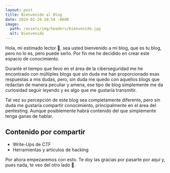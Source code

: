 ```yaml
---
layout: post
title: Bienvenido al Blog
date: 2024-02-28 10:54 -0600
image:
  path: /assets/img/headers/bienvenido.jpg
  alt: Bienvenido
---
```


Hola, mi estimado lector 🏴, sea usted bienvenido a mi blog, que es tu blog, pero no lo es, pero puede serlo. Por fin me he decidido en crear este espacio de conocimiento. 

Durante el tiempo que llevo en el área de la ciberseguridad me he encontrado con múltiples blogs que sin duda me han proporcionado esas respuestas a mis dudas, pero, sin duda me quedo con aquellos blogs que redactan de manera peculiar y amena, ese tipo de blog simplemente me da curiosidad seguir leyendo y es algo que me gustaría transmitir. 

Tal vez su percepción de este blog sea completamente diferente, pero sin duda me gustaría compartir conocimiento, principalmente en el área del pentesting. Aunque posiblemente habrá contenido del que simplemente tenga ganas de hablar. 

## Contenido por compartir 

- Write-Ups de CTF 
- Herramientas y articulos de hacking

Por ahora empezaremos con esto. Te doy las gracias por pasarte por aquí y, pues nada, te veo del otro lado 👀.
